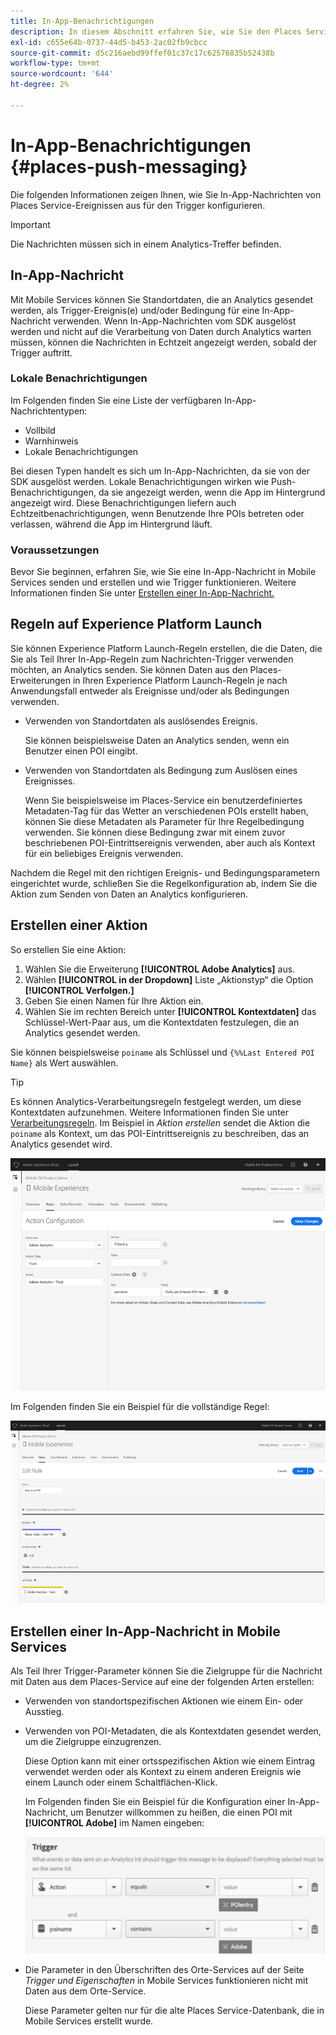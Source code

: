 ```yaml
---
title: In-App-Benachrichtigungen
description: In diesem Abschnitt erfahren Sie, wie Sie den Places Service mit In-App-Nachrichten verwenden.
exl-id: c655e64b-0737-44d5-b453-2ac02fb9cbcc
source-git-commit: d5c216aebd99ffef01c37c17c62576835b52438b
workflow-type: tm+mt
source-wordcount: '644'
ht-degree: 2%

---
```


# In-App-Benachrichtigungen {#places-push-messaging}

Die folgenden Informationen zeigen Ihnen, wie Sie In-App-Nachrichten von Places Service-Ereignissen aus für den Trigger konfigurieren.

>[!IMPORTANT]
>
>Die Nachrichten müssen sich in einem Analytics-Treffer befinden.

## In-App-Nachricht

Mit Mobile Services können Sie Standortdaten, die an Analytics gesendet werden, als Trigger-Ereignis(e) und/oder Bedingung für eine In-App-Nachricht verwenden. Wenn In-App-Nachrichten vom SDK ausgelöst werden und nicht auf die Verarbeitung von Daten durch Analytics warten müssen, können die Nachrichten in Echtzeit angezeigt werden, sobald der Trigger auftritt.

### Lokale Benachrichtigungen

Im Folgenden finden Sie eine Liste der verfügbaren In-App-Nachrichtentypen:

* Vollbild
* Warnhinweis
* Lokale Benachrichtigungen

Bei diesen Typen handelt es sich um In-App-Nachrichten, da sie von der SDK ausgelöst werden. Lokale Benachrichtigungen wirken wie Push-Benachrichtigungen, da sie angezeigt werden, wenn die App im Hintergrund angezeigt wird. Diese Benachrichtigungen liefern auch Echtzeitbenachrichtigungen, wenn Benutzende Ihre POIs betreten oder verlassen, während die App im Hintergrund läuft.

### Voraussetzungen

Bevor Sie beginnen, erfahren Sie, wie Sie eine In-App-Nachricht in Mobile Services senden und erstellen und wie Trigger funktionieren. Weitere Informationen finden Sie unter [Erstellen einer In-App-Nachricht.](https://experienceleague.adobe.com/docs/discontinued/using/mobile-services.html?lang=de)

## Regeln auf Experience Platform Launch

Sie können Experience Platform Launch-Regeln erstellen, die die Daten, die Sie als Teil Ihrer In-App-Regeln zum Nachrichten-Trigger verwenden möchten, an Analytics senden. Sie können Daten aus den Places-Erweiterungen in Ihren Experience Platform Launch-Regeln je nach Anwendungsfall entweder als Ereignisse und/oder als Bedingungen verwenden.

* Verwenden von Standortdaten als auslösendes Ereignis.

  Sie können beispielsweise Daten an Analytics senden, wenn ein Benutzer einen POI eingibt.

* Verwenden von Standortdaten als Bedingung zum Auslösen eines Ereignisses.

  Wenn Sie beispielsweise im Places-Service ein benutzerdefiniertes Metadaten-Tag für das Wetter an verschiedenen POIs erstellt haben, können Sie diese Metadaten als Parameter für Ihre Regelbedingung verwenden. Sie können diese Bedingung zwar mit einem zuvor beschriebenen POI-Eintrittsereignis verwenden, aber auch als Kontext für ein beliebiges Ereignis verwenden.

Nachdem die Regel mit den richtigen Ereignis- und Bedingungsparametern eingerichtet wurde, schließen Sie die Regelkonfiguration ab, indem Sie die Aktion zum Senden von Daten an Analytics konfigurieren.

## Erstellen einer Aktion

So erstellen Sie eine Aktion:

1. Wählen Sie die Erweiterung **[!UICONTROL Adobe Analytics]** aus.
1. Wählen **[!UICONTROL in der Dropdown]** Liste „Aktionstyp“ die Option **[!UICONTROL Verfolgen.]**
1. Geben Sie einen Namen für Ihre Aktion ein.
1. Wählen Sie im rechten Bereich unter **[!UICONTROL Kontextdaten]** das Schlüssel-Wert-Paar aus, um die Kontextdaten festzulegen, die an Analytics gesendet werden.

Sie können beispielsweise `poiname` als Schlüssel und `{%%Last Entered POI Name}` als Wert auswählen.

>[!TIP]
>
>Es können Analytics-Verarbeitungsregeln festgelegt werden, um diese Kontextdaten aufzunehmen. Weitere Informationen finden Sie unter [Verarbeitungsregeln](https://experienceleague.adobe.com/docs/analytics/admin/admin-tools/manage-report-suites/edit-report-suite/report-suite-general/c-processing-rules/processing-rules.html). Im Beispiel in *Aktion erstellen* sendet die Aktion die `poiname` als Kontext, um das POI-Eintrittsereignis zu beschreiben, das an Analytics gesendet wird.

![Erstellen einer Aktion](/help/assets/configure-action.png)

Im Folgenden finden Sie ein Beispiel für die vollständige Regel:

![Abgeschlossene Regel](/help/assets/create-a-rule.png)

## Erstellen einer In-App-Nachricht in Mobile Services

Als Teil Ihrer Trigger-Parameter können Sie die Zielgruppe für die Nachricht mit Daten aus dem Places-Service auf eine der folgenden Arten erstellen:

* Verwenden von standortspezifischen Aktionen wie einem Ein- oder Ausstieg.
* Verwenden von POI-Metadaten, die als Kontextdaten gesendet werden, um die Zielgruppe einzugrenzen.

  Diese Option kann mit einer ortsspezifischen Aktion wie einem Eintrag verwendet werden oder als Kontext zu einem anderen Ereignis wie einem Launch oder einem Schaltflächen-Klick.

  Im Folgenden finden Sie ein Beispiel für die Konfiguration einer In-App-Nachricht, um Benutzer willkommen zu heißen, die einen POI mit **[!UICONTROL Adobe]** im Namen eingeben:

  ![Trigger-Parameter](/help/assets/trigger-parameters.png)

* Die Parameter in den Überschriften des Orte-Services auf der Seite *Trigger und Eigenschaften* in Mobile Services funktionieren nicht mit Daten aus dem Orte-Service.

  Diese Parameter gelten nur für die alte Places Service-Datenbank, die in Mobile Services erstellt wurde.
